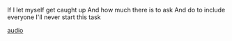 

If I let myself get caught up
And how much there is to ask
And do to include everyone
I'll never start this task 

[audio](14_May_2021_10_02_08.m4a)